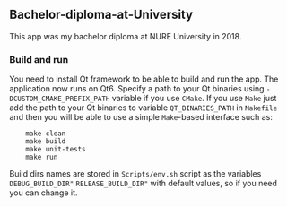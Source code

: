 ## Bachelor-diploma-at-University
 This app was my bachelor diploma at NURE University in 2018.

### Build and run
You need to install Qt framework to be able to build and run the app.
The application now runs on Qt6.
Specify a path to your Qt binaries using `-DCUSTOM_CMAKE_PREFIX_PATH` variable if you use `CMake`.
If you use `Make` just add the path to your Qt binaries to variable `QT_BINARIES_PATH` in `Makefile` 
and then you will be able to use a simple `Make`-based interface such as:
```shell
    make clean
    make build
    make unit-tests
    make run
```
Build dirs names are stored in `Scripts/env.sh` script as the variables `DEBUG_BUILD_DIR"`
`RELEASE_BUILD_DIR"` with default values, so if you need you can change it.



